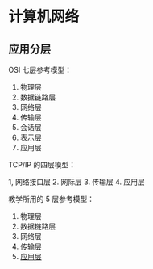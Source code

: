 # 计算机网络

## 应用分层

OSI 七层参考模型：

1. 物理层
2. 数据链路层
3. 网络层
4. 传输层
5. 会话层
6. 表示层
7. 应用层

TCP/IP 的四层模型：

1, 网络接口层
2. 网际层
3. 传输层
4. 应用层

教学所用的 5 层参考模型：

1. 物理层
2. 数据链路层
3. 网络层
4. [传输层](传输层/)
5. [应用层](应用层/)
